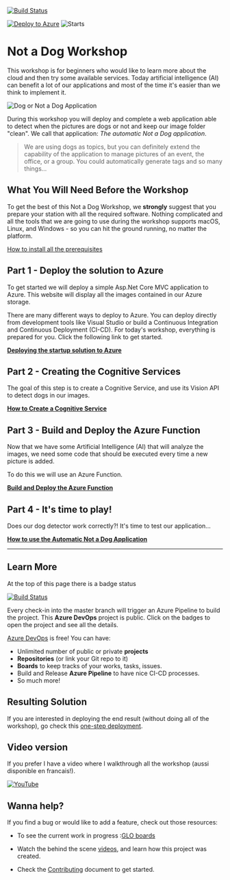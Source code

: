 [![Build Status](https://dev.azure.com/cloud5mins/Not-a-Dog-Workshop/_apis/build/status/FBoucher.Not-a-Dog-Workshop?branchName=master&?WT.mc_id=tohack-github-frbouche)](https://dev.azure.com/cloud5mins/Not-a-Dog-Workshop/_build/latest?definitionId=22&branchName=master)

[![Deploy to Azure](https://img.shields.io/badge/Deploy%20To-Azure-blue?logo=microsoft-azure)](https://portal.azure.com/#create/Microsoft.Template/uri/https%3A%2F%2Fraw.githubusercontent.com%2FFBoucher%2FNot-a-Dog-Workshop%2Fmaster%2Fdeployment%2FdeployAzure.json?WT.mc_id=cloud5mins-github-frbouche)    ![Starts](https://img.shields.io/badge/dynamic/json?url=http://api.github.com/repos/fboucher/Not-a-Dog-Workshop&label=Stars&query=$.stargazers_count&color=blue)

# Not a Dog Workshop

This workshop is for beginners who would like to learn more about the cloud and then try some available services. Today artificial intelligence (AI) can benefit a lot of our applications and most of the time it's easier than we think to implement it.

![Dog or Not a Dog Application](medias/workshopHeader.png)

During this workshop you will deploy and complete a web application able to detect when the pictures are dogs or not and keep our image folder "clean". We call that application: *The automatic Not a Dog application*.

> We are using dogs as topics, but you can definitely extend the capability of the application to manage pictures of an event, the office, or a group. You could automatically generate tags and so many things...

## What You Will Need Before the Workshop

To get the best of this Not a Dog Workshop, we **strongly** suggest that you prepare your station with all the required software. Nothing complicated and all the tools that we are going to use during the workshop supports macOS, Linux, and Windows - so you can hit the ground running, no matter the platform.

[How to install all the prerequisites](workshop-prerequisites.md)

## Part 1 - Deploy the solution to Azure

To get started we will deploy a simple Asp.Net Core MVC application to Azure. This website will display all the images contained in our Azure storage.

There are many different ways to deploy to Azure. You can deploy directly from development tools like Visual Studio or build a Continuous Integration and Continuous Deployment (CI-CD).  For today's workshop, everything is prepared for you. Click the following link to get started.

**[Deploying the startup solution to Azure](Part1-Deploying-the-startupSolution.md)**

## Part 2 - Creating the Cognitive Services

The goal of this step is to create a Cognitive Service, and use its Vision API to detect dogs in our images.

**[How to Create a Cognitive Service](Part2-Create-an-Cognitive-Services.md)**

## Part 3 - Build and Deploy the Azure Function

Now that we have some Artificial Intelligence (AI) that will analyze the images, we need some code that should be executed every time a new picture is added.

To do this we will use an Azure Function.

**[Build and Deploy the Azure Function](Part3-Build-and-Deploy-The-Azure-Function.md)**

## Part 4 - It's time to play!

Does our dog detector work correctly?! It's time to test our application...

**[How to use the Automatic Not a Dog Application](Part4-Its-time-to-play.md)**

---

## Learn More

At the top of this page there is a badge status

[![Build Status](https://dev.azure.com/cloud5mins/Not-a-Dog-Workshop/_apis/build/status/FBoucher.Not-a-Dog-Workshop?branchName=master&?WT.mc_id=tohack-github-frbouche)](https://dev.azure.com/cloud5mins/Not-a-Dog-Workshop/_build/latest?definitionId=22&branchName=master)

Every check-in into the master branch will trigger an Azure Pipeline to build the project. This **Azure DevOps** project is public. Click on the badges to open the project and see all the details.

[Azure DevOps](https://azure.microsoft.com/en-ca/services/devops/?WT.mc_id=tohack-github-frbouche) is free! You can have:

- Unlimited number of public or private **projects**
- **Repositories** (or link your Git repo to it)
- **Boards** to keep tracks of your works, tasks, issues.
- Build and Release **Azure Pipeline** to have nice CI-CD processes.
- So much more!

## Resulting Solution

If you are interested in deploying the end result (without doing all of the workshop), go check this [one-step deployment](final/readme.md).

## Video version

If you prefer I have a video where I walkthrough all the workshop (aussi disponible en francais!).

[![YouTube](/medias/YouTubeThubnail.png)](https://youtu.be/ic-eP-gtFSo)

## Wanna help?

If you find a bug or would like to add a feature, check out those resources:

- To see the current work in progress :[GLO boards](https://app.gitkraken.com/glo/board/XQPiybIcWAAP_ToG)

- Watch the behind the scene [videos](https://github.com/FBoucher/stream-projects#not-a-dog-workshop), and learn how this project was created.

- Check the [Contributing](CONTRIBUTING.md) document to get started.
